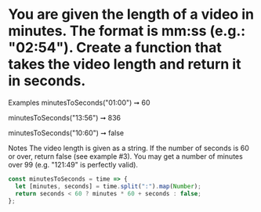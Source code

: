 # You are given the length of a video in minutes. The format is mm:ss (e.g.: "02:54"). Create a function that takes the video length and return it in seconds.

Examples
minutesToSeconds("01:00") ➞ 60

minutesToSeconds("13:56") ➞ 836

minutesToSeconds("10:60") ➞ false

Notes
The video length is given as a string.
If the number of seconds is 60 or over, return false (see example #3).
You may get a number of minutes over 99 (e.g. "121:49" is perfectly valid).

```javascript
const minutesToSeconds = time => {
  let [minutes, seconds] = time.split(":").map(Number);
  return seconds < 60 ? minutes * 60 + seconds : false;
};
```
